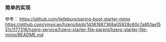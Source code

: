 ### 简单的实现
参考：
https://github.com/jlefebure/spring-boot-starter-minio
https://github.com/yinyicao/hzero/blob/1d361887368a05928c60c7a851ae1551c1177316/hzero-service/hzero-starter-file-parent/hzero-starter-file-minio/README.md